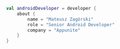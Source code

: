 ```kotlin
val androidDeveloper = developer {
    about {
        name = "Mateusz Zagórski"
        role = "Senior Android Developer"
        company = "Appunite"
    }
}
```

<!--
**m-zagorski/m-zagorski** is a ✨ _special_ ✨ repository because its `README.md` (this file) appears on your GitHub profile.

Here are some ideas to get you started:

- 🔭 I’m currently working on ...
- 🌱 I’m currently learning ...
- 👯 I’m looking to collaborate on ...
- 🤔 I’m looking for help with ...
- 💬 Ask me about ...
- 📫 How to reach me: ...
- 😄 Pronouns: ...
- ⚡ Fun fact: ...
-->
